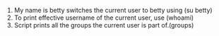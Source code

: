 1. My name is betty switches the current user to betty using (su betty)
2. To print effective username of the current user, use (whoami)
3. Script prints all the groups the current user is part of.(groups)
